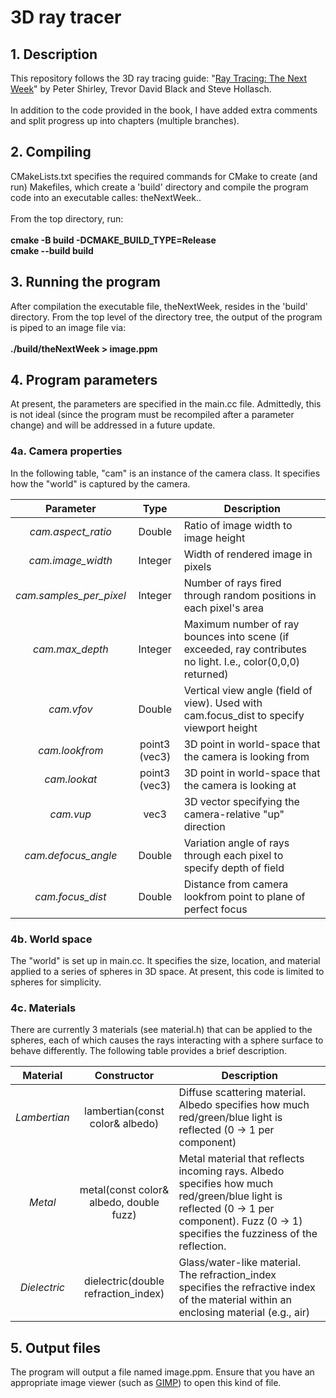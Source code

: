# 3D ray tracer

## 1. Description
This repository follows the 3D ray tracing guide: "<a href="https://raytracing.github.io/books/RayTracingTheNextWeek.html">Ray Tracing: The Next Week</a>" by Peter Shirley, Trevor David Black and Steve Hollasch.
<br><br>
In addition to the code provided in the book, I have added extra comments and split progress up into chapters (multiple branches). 

## 2. Compiling
CMakeLists.txt specifies the required commands for CMake to create (and run) Makefiles, which create a 'build' directory and compile the program code into an executable calles: theNextWeek..<br><br>
From the top directory, run: <br><br>
<b>cmake -B build -DCMAKE_BUILD_TYPE=Release</b><br>
<b>cmake --build build</b>

## 3. Running the program
After compilation the executable file, theNextWeek, resides in the 'build' directory. 
From the top level of the directory tree, the output of the program is piped to an image file via: <br><br>
<b>./build/theNextWeek > image.ppm</b>

## 4. Program parameters
At present, the parameters are specified in the main.cc file. Admittedly, this is not ideal (since the program must be recompiled after a parameter change) and will be addressed in a future update. 

### 4a. Camera properties
In the following table, "cam" is an instance of the camera class. It specifies how the "world" is captured by the camera.

| Parameter | Type | Description |
| :---: | :---: | --- |
| <em>cam.aspect_ratio</em> | Double | Ratio of image width to image height |
| <em>cam.image_width</em> | Integer | Width of rendered image in pixels |
| <em>cam.samples_per_pixel</em> | Integer | Number of rays fired through random positions in each pixel's area |
| <em>cam.max_depth</em> | Integer | Maximum number of ray bounces into scene (if exceeded, ray contributes no light. I.e., color(0,0,0) returned) |
| <em>cam.vfov</em> | Double | Vertical view angle (field of view). Used with cam.focus_dist to specify viewport height |
| <em>cam.lookfrom</em> | point3 (vec3) | 3D point in world-space that the camera is looking from |
| <em>cam.lookat</em> | point3 (vec3) | 3D point in world-space that the camera is looking at |
| <em>cam.vup</em> | vec3 | 3D vector specifying the camera-relative "up" direction |
| <em>cam.defocus_angle</em> | Double | Variation angle of rays through each pixel to specify depth of field |
| <em>cam.focus_dist</em> | Double | Distance from camera lookfrom point to plane of perfect focus |

### 4b. World space
The "world" is set up in main.cc. It specifies the size, location, and material applied to a series of spheres in 3D space. 
At present, this code is limited to spheres for simplicity.

### 4c. Materials
There are currently 3 materials (see material.h) that can be applied to the spheres, each of which causes the rays interacting with a sphere surface to behave differently. 
The following table provides a brief description.

| Material | Constructor | Description |
| :---: | :---: | --- |
| <em>Lambertian</em> | lambertian(const color& albedo) | Diffuse scattering material. Albedo specifies how much red/green/blue light is reflected (0 -> 1 per component) |
| <em>Metal</em> | metal(const color& albedo, double fuzz) | Metal material that reflects incoming rays. Albedo specifies how much red/green/blue light is reflected (0 -> 1 per component). Fuzz (0 -> 1) specifies the fuzziness of the reflection. |
| <em>Dielectric</em> | dielectric(double refraction_index) | Glass/water-like material. The refraction_index specifies the refractive index of the material within an enclosing material (e.g., air) |

## 5. Output files
The program will output a file named image.ppm. Ensure that you have an appropriate image viewer (such as <a href="https://www.gimp.org/">GIMP</a>) to open this kind of file. 




